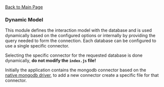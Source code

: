 [Back to Main Page](https://github.com/SorinGFS/express-access-proxy#configuration)

### Dynamic Model

This module defines the interaction model with the database and is used dynamically based on the configured options or internally by providing the query needed to form the connection. Each database can be configured to use a single specific connector.

Selecting the specific connector for the requested database is done dynamically, **do not modify the `index.js` file!**

Initially the application contains the mongodb connector based on the [native mongodb driver](https://github.com/mongodb/node-mongodb-native), to add a new connector create a specific file for that connector.